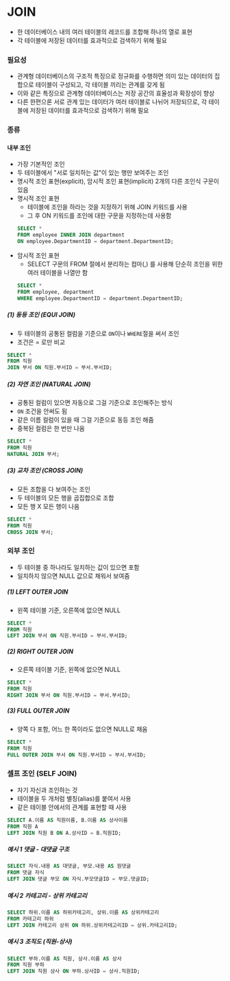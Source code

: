 # JOIN
- 한 데이터베이스 내의 여러 테이블의 레코드를 조합해 하나의 열로 표현
- 각 테이블에 저장된 데이터를 효과적으로 검색하기 위해 필요
### 필요성
- 관계형 데이터베이스의 구조적 특징으로 정규화를 수행하면 의미 있는 데이터의 집합으로 테이블이 구성되고, 각 테이블 끼리는 관계를 갖게 됨
- 이와 같은 특징으로 관계형 데이터베이스는 저장 공간의 효율성과 확장성이 향상
- 다른 한편으론 서로 관계 있는 데이터가 여러 테이블로 나뉘어 저장되므로, 각 테이블에 저장된 데이터를 효과적으로 검색하기 위해 필요
### 종류
#### 내부 조인
- 가장 기본적인 조인
- 두 테이블에서 "서로 일치하는 값"이 있는 행만 보여주는 조인
- 명시적 조인 표현(explicit), 암시적 조인 표현(implicit) 2개의 다른 조인식 구문이 있음
- 명시적 조인 표현
    - 테이블에 조인을 하라는 것을 지정하기 위해 JOIN 키워드를 사용
    - 그 후 ON 키워드를 조인에 대한 구문을 지정하는데 사용함
    ```SQL
    SELECT *
    FROM employee INNER JOIN department
    ON employee.DepartmentID = department.DepartmentID;
    ```
- 암시적 조인 표현
    - SELECT 구문의 FROM 절에서 분리하는 컴마(,) 를 사용해 단순히 조인을 위한 여러 테이블을 나열만 함
    ```SQL
    SELECT *
    FROM employee, department
    WHERE employee.DepartmentID = department.DepartmentID;
    ```
##### (1) 동등 조인 (EQUI JOIN)
- 두 테이블의 공통된 컬럼을 기준으로 `ON`이나 `WHERE`절을 써서 조인
- 조건은 = 로만 비교
```SQL
SELECT *
FROM 직원
JOIN 부서 ON 직원.부서ID = 부서.부서ID;
```
##### (2) 자연 조인 (NATURAL JOIN)
- 공통된 컬럼이 있으면 자동으로 그걸 기준으로 조인해주는 방식
- `ON` 조건을 안써도 됨
- 같은 이름 컬럼이 있을 때 그걸 기준으로 동등 조인 해줌
- 중복된 컬럼은 한 번만 나옴
```SQL
SELECT *
FROM 직원
NATURAL JOIN 부서;
```
##### (3) 교차 조인 (CROSS JOIN)
- 모든 조합을 다 보여주는 조인
- 두 테이블의 모든 행을 곱집합으로 조합
- 모든 행 X 모든 행이 나옴
```SQL
SELECT *
FROM 직원
CROSS JOIN 부서;
```
### 외부 조인 
- 두 테이블 중 하나라도 일치하는 값이 있으면 포함
- 일치하지 않으면 NULL 값으로 채워서 보여줌
##### (1) LEFT OUTER JOIN
- 왼쪽 테이블 기준, 오른쪽에 없으면 NULL
```SQL
SELECT *
FROM 직원
LEFT JOIN 부서 ON 직원.부서ID = 부서.부서ID;
```
##### (2) RIGHT OUTER JOIN
- 오른쪽 테이블 기준, 왼쪽에 없으면 NULL
```SQL
SELECT *
FROM 직원
RIGHT JOIN 부서 ON 직원.부서ID = 부서.부서ID;
```
##### (3) FULL OUTER JOIN
- 양쪽 다 포함, 어느 한 쪽이라도 없으면 NULL로 채움
```SQL
SELECT *
FROM 직원
FULL OUTER JOIN 부서 ON 직원.부서ID = 부서.부서ID;
```
### 셀프 조인 (SELF JOIN)
- 자기 자신과 조인하는 것
- 테이블을 두 개처럼 별칭(alias)를 붙여서 사용
- 같은 테이블 안에서의 관계를 표현할 때 사용
```SQL
SELECT A.이름 AS 직원이름, B.이름 AS 상사이름
FROM 직원 A
LEFT JOIN 직원 B ON A.상사ID = B.직원ID;
```
##### 예시 1 댓글 - 대댓글 구조
```SQL
SELECT 자식.내용 AS 대댓글, 부모.내용 AS 원댓글
FROM 댓글 자식
LEFT JOIN 댓글 부모 ON 자식.부모댓글ID = 부모.댓글ID;
```
##### 예시 2 카테고리 - 상위 카테고리
```SQL
SELECT 하위.이름 AS 하위카테고리, 상위.이름 AS 상위카테고리
FROM 카테고리 하위
LEFT JOIN 카테고리 상위 ON 하위.상위카테고리ID = 상위.카테고리ID;
```
##### 예시 3 조직도 (직원-상사)
```SQL
SELECT 부하.이름 AS 직원, 상사.이름 AS 상사
FROM 직원 부하
LEFT JOIN 직원 상사 ON 부하.상사ID = 상사.직원ID;
```